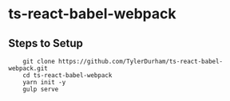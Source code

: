 # ts-react-babel-webpack

## Steps to Setup

```
    git clone https://github.com/TylerDurham/ts-react-babel-webpack.git
    cd ts-react-babel-webpack
    yarn init -y
    gulp serve
```
